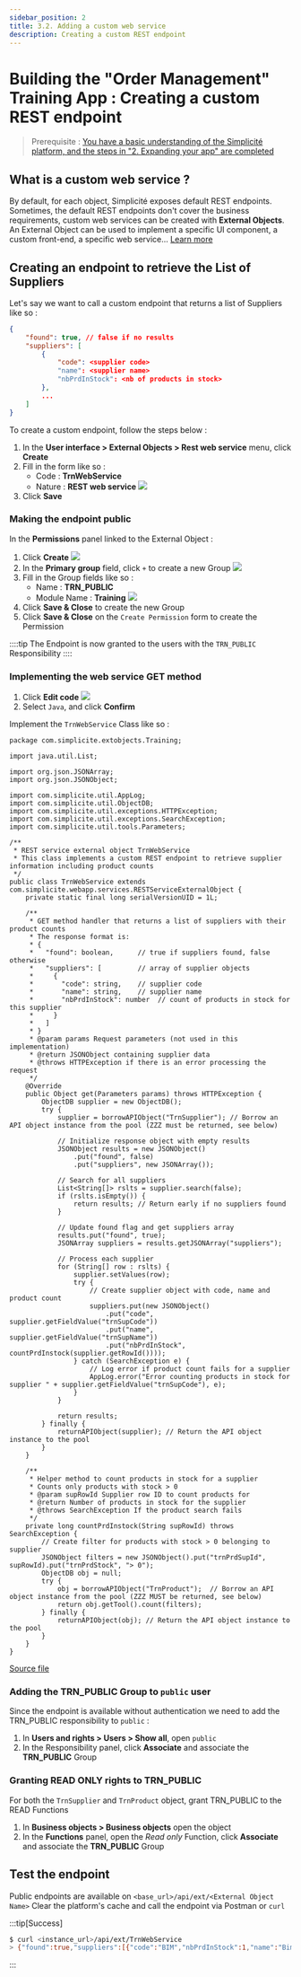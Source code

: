 ```yaml
---
sidebar_position: 2
title: 3.2. Adding a custom web service
description: Creating a custom REST endpoint
---
```


# Building the "Order Management" Training App : Creating a custom REST endpoint

> Prerequisite : [You have a basic understanding of the Simplicité platform, and the steps in "2. Expanding your app" are completed](/category/2-expanding-your-app)

## What is a custom web service ?

By default, for each object, Simplicité exposes default REST endpoints. Sometimes, the default REST endpoints don't cover the business requirements, custom web services can be created with **External Objects**. An External Object can be used to implement a specific UI component, a custom front-end, a specific web service... [Learn more](/category/external-objects)

## Creating an endpoint to retrieve the List of Suppliers

Let's say we want to call a custom endpoint that returns a list of Suppliers like so :
```json
{
    "found": true, // false if no results
    "suppliers": [
        {
            "code": <supplier code>
            "name": <supplier name>
            "nbPrdInStock": <nb of products in stock>
        },
        ...
    ]
}
```

To create a custom endpoint, follow the steps below :
1. In the **User interface > External Objects > Rest web service** menu, click **Create**
2. Fill in the form like so :
    - Code : **TrnWebService**
    - Nature : **REST web service**
    ![](img/external-object/create.png)
3. Click **Save**

### Making the endpoint public

In the **Permissions** panel linked to the External Object :
1. Click **Create**
    ![](img/external-object/create-permission.png)
2. In the **Primary group** field, click `+` to create a new Group
    ![](img/external-object/create-group.png)
3. Fill in the Group fields like so :
    - Name : **TRN_PUBLIC**
    - Module Name : **Training**
    ![](img/external-object/group-values.png)
4. Click **Save & Close** to create the new Group
5. Click **Save & Close** on the `Create Permission` form to create the Permission

::::tip
The Endpoint is now granted to the users with the `TRN_PUBLIC` Responsibility
::::

### Implementing the web service GET method

1. Click **Edit code**
    ![](img/external-object/edit-code.png)
2. Select `Java`, and click **Confirm**

Implement the `TrnWebService` Class like so :

```simplicite-java title=TrnWebService.java
package com.simplicite.extobjects.Training;

import java.util.List;

import org.json.JSONArray;
import org.json.JSONObject;

import com.simplicite.util.AppLog;
import com.simplicite.util.ObjectDB;
import com.simplicite.util.exceptions.HTTPException;
import com.simplicite.util.exceptions.SearchException;
import com.simplicite.util.tools.Parameters;

/**
 * REST service external object TrnWebService
 * This class implements a custom REST endpoint to retrieve supplier information including product counts
 */
public class TrnWebService extends com.simplicite.webapp.services.RESTServiceExternalObject {
	private static final long serialVersionUID = 1L;

	/**
	 * GET method handler that returns a list of suppliers with their product counts
	 * The response format is:
	 * {
	 *   "found": boolean,      // true if suppliers found, false otherwise
	 *   "suppliers": [         // array of supplier objects
	 *     {
	 *       "code": string,    // supplier code
	 *       "name": string,    // supplier name
	 *       "nbPrdInStock": number  // count of products in stock for this supplier
	 *     }
	 *   ]
	 * }
	 * @param params Request parameters (not used in this implementation)
	 * @return JSONObject containing supplier data
	 * @throws HTTPException if there is an error processing the request
	 */
	@Override
	public Object get(Parameters params) throws HTTPException {
		ObjectDB supplier = new ObjectDB();
		try {
			supplier = borrowAPIObject("TrnSupplier"); // Borrow an API object instance from the pool (ZZZ must be returned, see below)

			// Initialize response object with empty results
			JSONObject results = new JSONObject()
				.put("found", false)
				.put("suppliers", new JSONArray());

			// Search for all suppliers
			List<String[]> rslts = supplier.search(false);
			if (rslts.isEmpty()) {
				return results; // Return early if no suppliers found
			}

			// Update found flag and get suppliers array
			results.put("found", true);
			JSONArray suppliers = results.getJSONArray("suppliers");

			// Process each supplier
			for (String[] row : rslts) {
				supplier.setValues(row);
				try {
					// Create supplier object with code, name and product count
					suppliers.put(new JSONObject()
						.put("code", supplier.getFieldValue("trnSupCode"))
						.put("name", supplier.getFieldValue("trnSupName"))
						.put("nbPrdInStock", countPrdInstock(supplier.getRowId())));
				} catch (SearchException e) {
					// Log error if product count fails for a supplier
					AppLog.error("Error counting products in stock for supplier " + supplier.getFieldValue("trnSupCode"), e);
				}
			}

			return results;
		} finally {
			returnAPIObject(supplier); // Return the API object instance to the pool
		}
	}

	/**
	 * Helper method to count products in stock for a supplier
	 * Counts only products with stock > 0
	 * @param supRowId Supplier row ID to count products for
	 * @return Number of products in stock for the supplier
	 * @throws SearchException If the product search fails
	 */
	private long countPrdInstock(String supRowId) throws SearchException {
		// Create filter for products with stock > 0 belonging to supplier
		JSONObject filters = new JSONObject().put("trnPrdSupId", supRowId).put("trnPrdStock", "> 0");
		ObjectDB obj = null;
		try {
			obj = borrowAPIObject("TrnProduct");  // Borrow an API object instance from the pool (ZZZ MUST be returned, see below)
			return obj.getTool().count(filters);
		} finally {
			returnAPIObject(obj); // Return the API object instance to the pool
		}
	}
}
```
[Source file](TrnWebService.java)

### Adding the TRN_PUBLIC Group to `public` user

Since the endpoint is available without authentication we need to add the TRN_PUBLIC responsibility to `public` :
1. In **Users and rights > Users > Show all**, open `public`
2. In the Responsibility panel, click **Associate** and associate the **TRN_PUBLIC** Group

### Granting READ ONLY rights to TRN_PUBLIC

For both the `TrnSupplier` and `TrnProduct` object, grant TRN_PUBLIC to the READ Functions
1. In **Business objects > Business objects** open the object
2. In the **Functions** panel, open the *Read only* Function, click **Associate** and associate the **TRN_PUBLIC** Group


## Test the endpoint

Public endpoints are available on `<base_url>/api/ext/<External Object Name>`
Clear the platform's cache and call the endpoint via Postman or `curl`

:::tip[Success]
```sh
$ curl <instance_url>/api/ext/TrnWebService
> {"found":true,"suppliers":[{"code":"BIM","nbPrdInStock":1,"name":"Bim Computers Ltd."}]}
```
:::